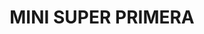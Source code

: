 ---
title: "MINI SUPER PRIMERA"
url: /mexicali-baja-california/mini-super-primera-calle-primera/
shop: Supermarkt
---